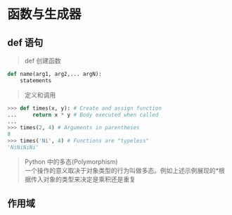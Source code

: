 # 函数与生成器

## def 语句

> def 创建函数

```python
def name(arg1, arg2,... argN):
    statements
```

> 定义和调用

```python
>>> def times(x, y): # Create and assign function
...     return x * y # Body executed when called
...
>>> times(2, 4) # Arguments in parentheses
8
>>> times('Ni', 4) # Functions are "typeless"
'NiNiNiNi'
```

> Python 中的多态(Polymorphism)  
> 一个操作的意义取决于对象类型的行为叫做多态。例如上述示例展现的*根据传入对象的类型来决定是乘积还是重复

## 作用域